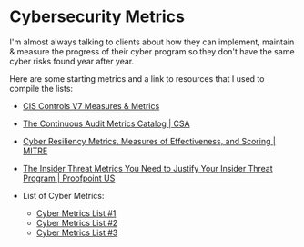 # Cybersecurity Metrics

I'm almost always talking to clients about how they can implement, maintain & measure the progress of their cyber program so they don't have the same cyber risks found year after year. 

Here are some starting metrics and a link to resources that I used to compile the lists:

* [CIS Controls V7 Measures & Metrics](https://www.cisecurity.org/insights/white-papers/cis-controls-v7-measures-metrics)
* [The Continuous Audit Metrics Catalog | CSA](https://cloudsecurityalliance.org/artifacts/the-continuous-audit-metrics-catalog)
* [Cyber Resiliency Metrics, Measures of Effectiveness, and Scoring | MITRE](https://www.mitre.org/news-insights/publication/cyber-resiliency-metrics-measures-effectiveness-and-scoring)
* [The Insider Threat Metrics You Need to Justify Your Insider Threat Program | Proofpoint US](https://www.proofpoint.com/us/blog/insider-threat-management/insider-threat-metrics-you-need-justify-your-insider-threat-program)

* List of Cyber Metrics:

	* [Cyber Metrics List #1](https://github.com/larryboettger/Cybersecurity_Resources/blob/main/Metrics-1.png)
	* [Cyber Metrics List #2](https://github.com/larryboettger/Cybersecurity_Resources/blob/main/Metrics-2.png)
	* [Cyber Metrics List #3](https://github.com/larryboettger/Cybersecurity_Resources/blob/main/Metrics-3.png)
